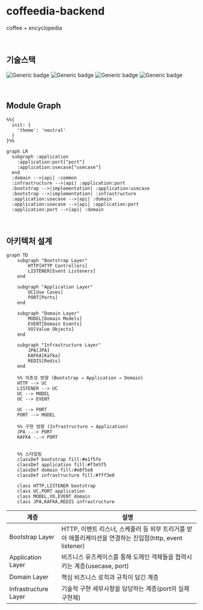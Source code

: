 # coffeedia-backend

coffee + encyclopedia


<br/>

## 기술스택

![Generic badge](https://img.shields.io/badge/21-OpenJDK-537E99.svg)
![Generic badge](https://img.shields.io/badge/3.5.4-SpringBoot-6DB33F.svg)
![Generic badge](https://img.shields.io/badge/14-PosgreSQL-01578B.svg)
![Generic badge](https://img.shields.io/badge/5.0-JUnit-DD524A.svg)

<br/>

## Module Graph

```mermaid
%%{
  init: {
    'theme': 'neutral'
  }
}%%

graph LR
  subgraph :application
    :application:port["port"]
    :application:usecase["usecase"]
  end
  :domain -->|api| :common
  :infrastructure -->|api| :application:port
  :bootstrap -->|implementation| :application:usecase
  :bootstrap -->|implementation| :infrastructure
  :application:usecase -->|api| :domain
  :application:usecase -->|api| :application:port
  :application:port -->|api| :domain
```

<br/>

## 아키텍처 설계

```mermaid
graph TD
    subgraph "Bootstrap Layer"
        HTTP[HTTP Controllers]
        LISTENER[Event Listeners]
    end
    
    subgraph "Application Layer"
        UC[Use Cases]
        PORT[Ports]
    end
    
    subgraph "Domain Layer"
        MODEL[Domain Models]
        EVENT[Domain Events]
        VO[Value Objects]
    end
    
    subgraph "Infrastructure Layer"
        JPA[JPA]
        KAFKA[Kafka]
        REDIS[Redis]
    end
    
    %% 의존성 방향 (Bootstrap → Application → Domain)
    HTTP --> UC
    LISTENER --> UC
    UC --> MODEL
    UC --> EVENT
  
    UC --> PORT
    PORT --> MODEL
    
    %% 구현 방향 (Infrastructure → Application)
    JPA -.-> PORT
    KAFKA -.-> PORT

    
    %% 스타일링
    classDef bootstrap fill:#e1f5fe
    classDef application fill:#f3e5f5
    classDef domain fill:#e8f5e8
    classDef infrastructure fill:#fff3e0
    
    class HTTP,LISTENER bootstrap
    class UC,PORT application
    class MODEL,VO,EVENT domain
    class JPA,KAFKA,REDIS infrastructure
```

| **계층**               | **설명**                                                                  |
|----------------------|-------------------------------------------------------------------------|
| Bootstrap Layer      | HTTP, 이벤트 리스너, 스케줄러 등 외부 트리거를 받아 애플리케이션을 연결하는 진입점(http, event listener) |
| Application Layer    | 비즈니스 유즈케이스를 통해 도메인 객체들을 협력시키는 계층(usecase, port)                         |
| Domain Layer         | 핵심 비즈니스 로직과 규칙이 담긴 계층                                                   |
| Infrastructure Layer | 기술적 구현 세부사항을 담당하는 계층(port의 실제 구현체)                                      |

<br/>

